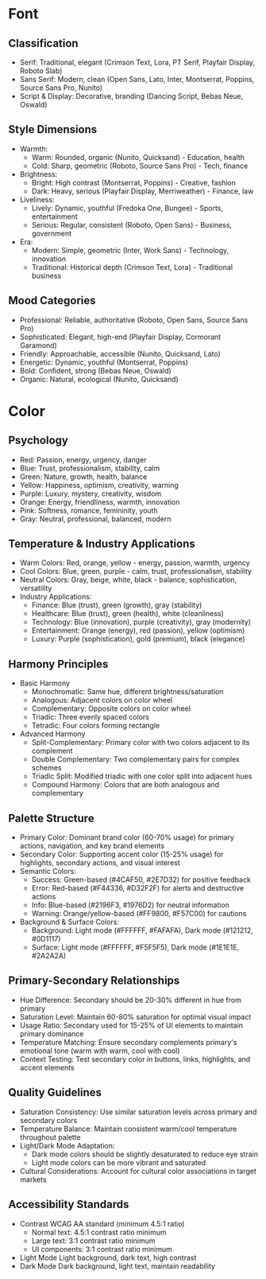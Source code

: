 # Font

## Classification

- Serif: Traditional, elegant (Crimson Text, Lora, PT Serif, Playfair Display, Roboto Slab)
- Sans Serif: Modern, clean (Open Sans, Lato, Inter, Montserrat, Poppins, Source Sans Pro, Nunito)
- Script & Display: Decorative, branding (Dancing Script, Bebas Neue, Oswald)

## Style Dimensions

- Warmth:
  - Warm: Rounded, organic (Nunito, Quicksand) - Education, health
  - Cold: Sharp, geometric (Roboto, Source Sans Pro) - Tech, finance
- Brightness:
  - Bright: High contrast (Montserrat, Poppins) - Creative, fashion
  - Dark: Heavy, serious (Playfair Display, Merriweather) - Finance, law
- Liveliness:
  - Lively: Dynamic, youthful (Fredoka One, Bungee) - Sports, entertainment
  - Serious: Regular, consistent (Roboto, Open Sans) - Business, government
- Era:
  - Modern: Simple, geometric (Inter, Work Sans) - Technology, innovation
  - Traditional: Historical depth (Crimson Text, Lora) - Traditional business

## Mood Categories

- Professional: Reliable, authoritative (Roboto, Open Sans, Source Sans Pro)
- Sophisticated: Elegant, high-end (Playfair Display, Cormorant Garamond)
- Friendly: Approachable, accessible (Nunito, Quicksand, Lato)
- Energetic: Dynamic, youthful (Montserrat, Poppins)
- Bold: Confident, strong (Bebas Neue, Oswald)
- Organic: Natural, ecological (Nunito, Quicksand)

# Color

## Psychology

- Red: Passion, energy, urgency, danger
- Blue: Trust, professionalism, stability, calm
- Green: Nature, growth, health, balance
- Yellow: Happiness, optimism, creativity, warning
- Purple: Luxury, mystery, creativity, wisdom
- Orange: Energy, friendliness, warmth, innovation
- Pink: Softness, romance, femininity, youth
- Gray: Neutral, professional, balanced, modern

## Temperature & Industry Applications

- Warm Colors: Red, orange, yellow - energy, passion, warmth, urgency
- Cool Colors: Blue, green, purple - calm, trust, professionalism, stability
- Neutral Colors: Gray, beige, white, black - balance, sophistication, versatility
- Industry Applications:
  - Finance: Blue (trust), green (growth), gray (stability)
  - Healthcare: Blue (trust), green (health), white (cleanliness)
  - Technology: Blue (innovation), purple (creativity), gray (modernity)
  - Entertainment: Orange (energy), red (passion), yellow (optimism)
  - Luxury: Purple (sophistication), gold (premium), black (elegance)

## Harmony Principles

- Basic Harmony
  - Monochromatic: Same hue, different brightness/saturation
  - Analogous: Adjacent colors on color wheel
  - Complementary: Opposite colors on color wheel
  - Triadic: Three evenly spaced colors
  - Tetradic: Four colors forming rectangle
- Advanced Harmony
  - Split-Complementary: Primary color with two colors adjacent to its complement
  - Double Complementary: Two complementary pairs for complex schemes
  - Triadic Split: Modified triadic with one color split into adjacent hues
  - Compound Harmony: Colors that are both analogous and complementary

## Palette Structure

- Primary Color: Dominant brand color (60-70% usage) for primary actions, navigation, and key brand elements
- Secondary Color: Supporting accent color (15-25% usage) for highlights, secondary actions, and visual interest
- Semantic Colors:
  - Success: Green-based (#4CAF50, #2E7D32) for positive feedback
  - Error: Red-based (#F44336, #D32F2F) for alerts and destructive actions
  - Info: Blue-based (#2196F3, #1976D2) for neutral information
  - Warning: Orange/yellow-based (#FF9800, #F57C00) for cautions
- Background & Surface Colors:
  - Background: Light mode (#FFFFFF, #FAFAFA), Dark mode (#121212, #0D1117)
  - Surface: Light mode (#FFFFFF, #F5F5F5), Dark mode (#1E1E1E, #2A2A2A)

## Primary-Secondary Relationships

- Hue Difference: Secondary should be 20-30% different in hue from primary
- Saturation Level: Maintain 60-80% saturation for optimal visual impact
- Usage Ratio: Secondary used for 15-25% of UI elements to maintain primary dominance
- Temperature Matching: Ensure secondary complements primary's emotional tone (warm with warm, cool with cool)
- Context Testing: Test secondary color in buttons, links, highlights, and accent elements

## Quality Guidelines

- Saturation Consistency: Use similar saturation levels across primary and secondary colors
- Temperature Balance: Maintain consistent warm/cool temperature throughout palette
- Light/Dark Mode Adaptation:
  - Dark mode colors should be slightly desaturated to reduce eye strain
  - Light mode colors can be more vibrant and saturated
- Cultural Considerations: Account for cultural color associations in target markets

## Accessibility Standards

- Contrast WCAG AA standard (minimum 4.5:1 ratio)
  - Normal text: 4.5:1 contrast ratio minimum
  - Large text: 3:1 contrast ratio minimum
  - UI components: 3:1 contrast ratio minimum
- Light Mode Light background, dark text, high contrast
- Dark Mode Dark background, light text, maintain readability

